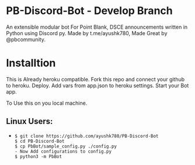 # PB-Discord-Bot - Develop Branch
An extensible modular bot For Point Blank, DSCE announcements written in Python using Discord py.
Made by t.me/ayushk780, Made Great by @pbcommunity.

# Installtion
This is Already heroku compatible. Fork this repo and connect your github to heroku. Deploy. Add vars from app.json to heroku settings.
Start your Bot app.

To Use this on you local machine.
  
 ## Linux Users:
  -
        $ git clone https://github.com/ayushk780/PB-Discord-Bot
        $ cd PB-Discord-Bot
        $ cp PbBot/sample_config.py ./config.py
        - Now Add configurations to config.py
        $ python3 -m PbBot
 
